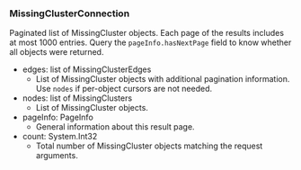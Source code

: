 ### MissingClusterConnection
Paginated list of MissingCluster objects. Each page of the results includes at most 1000 entries. Query the `pageInfo.hasNextPage` field to know whether all objects were returned.

- edges: list of MissingClusterEdges
  - List of MissingCluster objects with additional pagination information. Use `nodes` if per-object cursors are not needed.
- nodes: list of MissingClusters
  - List of MissingCluster objects.
- pageInfo: PageInfo
  - General information about this result page.
- count: System.Int32
  - Total number of MissingCluster objects matching the request arguments.
